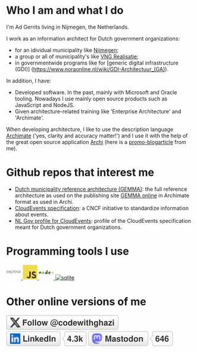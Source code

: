 # Who I am and what I do
I'm Ad Gerrits living in Nijmegen, the Netherlands.

I work as an information architect for Dutch government organizations: 
* for an idividual  municipality like [Nijmegen](https://www.nijmegen.nl);
* a group or all of municipality's like [VNG Realisatie](https://gemmaonline.nl);
* in governmentwide programs like for [generic digital infrastructure (GDI)] (https://www.noraonline.nl/wiki/GDI-Architectuur_(GA)).

In addition, I have: 
* Developed software. In  the past, mainly with Microsoft and Oracle tooling. Nowadays I use mainly  open source products such as JavaScript and NodeJS.
* Given architecture-related training like 'Enterprise Architecture' and 'Archimate'. 

When developing architecture, I like to use the description language [Archimate](https://en.wikipedia.org/wiki/ArchiMate) ('yes, clarity and accuracy matter!') and I use it with the help of the great open source application [Archi](https://www.archimatetool.com/) (here is a [promo-blogarticle](https://www.archimatetool.com/blog/2018/06/11/archi-spotlight-municipality-nijmegen-chooses-archi/) from me).

# Github repos that interest me
* [Dutch municipality reference architecture (GEMMA)](https://github.com/VNG-Realisatie/GEMMA-Archi-repository): the full reference architecture as used on the publishing site [GEMMA online](https://gemmaonline.nl) in Archimate format as used in Archi.
* [CloudEvents specification](https://github.com/cloudevents/spec): a CNCF initiative to standardize information about events.
* [NL Gov profile for CloudEvents](https://github.com/Logius-standaarden/NL-GOV-profile-for-CloudEvents): profile of the CloudEvents specification meant for Dutch government organizations.

# Programming tools I use
<p align="left"> <a href="https://expressjs.com" target="_blank" rel="noreferrer"> <img src="https://raw.githubusercontent.com/devicons/devicon/master/icons/express/express-original-wordmark.svg" alt="express" width="40" height="40"/> </a> <a href="https://developer.mozilla.org/en-US/docs/Web/JavaScript" target="_blank" rel="noreferrer"> <img src="https://raw.githubusercontent.com/devicons/devicon/master/icons/javascript/javascript-original.svg" alt="javascript" width="40" height="40"/> </a> <a href="https://nodejs.org" target="_blank" rel="noreferrer"> <img src="https://raw.githubusercontent.com/devicons/devicon/master/icons/nodejs/nodejs-original-wordmark.svg" alt="nodejs" width="40" height="40"/> </a> <a href="https://www.sqlite.org/" target="_blank" rel="noreferrer"> <img src="https://www.vectorlogo.zone/logos/sqlite/sqlite-icon.svg" alt="sqlite" width="40" height="40"/> </a> </p>

# Other online versions of me
<p align="left">
	<a href="https://twitter.com/adgerrits"><img src="docs/assets/x.svg" alt="X"></a>
	<!--- <a href="https://github.com/adgerrits"><img src="docs/assets/github.svg" alt="GitHub"></a> --->
	<a href="https://www.linkedin.com/in/adgerrits"><img src="docs/assets/linkedin.svg" alt="LinkedIn"></a>
	<a rel="me" href="https://mastodon.social/@adgerrits"><img src="docs/assets/mastodon.svg" alt="Mastodon"></a>
</p>
